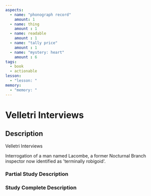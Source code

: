 ```yaml
---
aspects: 
  - name: "phonograph record"
    amount: 1
  - name: thing
    amount : 1
  - name: readable
    amount : 1
  - name: "tally price"
    amount : 1
  - name: "mystery: heart"
    amount : 6
tags:
  - book
  - actionable
lesson:
  - "lesson: "
memory:
  - "memory: "
---
```


# Velletri Interviews

## Description
Velletri Interviews

Interrogation of a man named Lacombe, a former Nocturnal Branch inspector now identified as 'terminally robigoid'.
### Partial Study Description

### Study Complete Description
